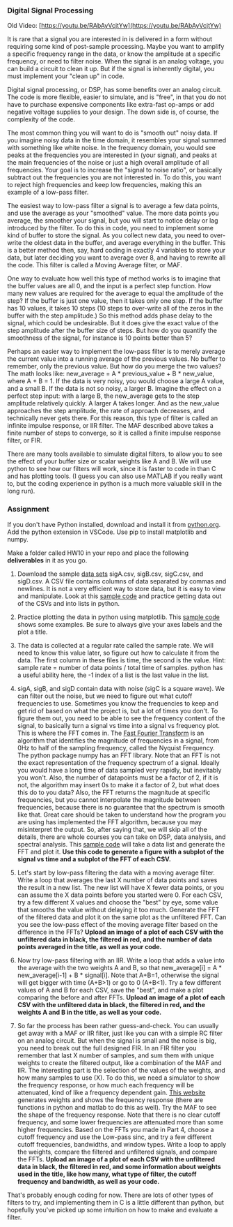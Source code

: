 
### Digital Signal Processing

Old Video: [https://youtu.be/RAbAyVcjtYw](https://youtu.be/RAbAyVcjtYw)

It is rare that a signal you are interested in is delivered in a form without requiring some kind of post-sample processing. Maybe you want to amplify a specific frequency range in the data, or know the amplitude at a specific frequency, or need to filter noise. When the signal is an analog voltage, you can build a circuit to clean it up. But if the signal is inherently digital, you must implement your "clean up" in code.  

Digital signal processing, or DSP, has some benefits over an analog circuit. The code is more flexible, easier to simulate, and is "free", in that you do not have to purchase expensive components like extra-fast op-amps or add negative voltage supplies to your design. The down side is, of course, the complexity of the code.  

The most common thing you will want to do is "smooth out" noisy data. If you imagine noisy data in the time domain, it resembles your signal summed with something like white noise. In the frequency domain, you would see peaks at the frequencies you are interested in (your signal), and peaks at the main frequencies of the noise or just a high overall amplitude of all frequencies. Your goal is to increase the "signal to noise ratio", or basically subtract out the frequencies you are not interested in. To do this, you want to reject high frequencies and keep low frequencies, making this an example of a low-pass filter.  

The easiest way to low-pass filter a signal is to average a few data points, and use the average as your "smoothed" value. The more data points you average, the smoother your signal, but you will start to notice delay or lag introduced by the filter. To do this in code, you need to implement some kind of buffer to store the signal. As you collect new data, you need to over-write the oldest data in the buffer, and average everything in the buffer. This is a better method then, say, hard coding in exactly 4 variables to store your data, but later deciding you want to average over 8, and having to rewrite all the code. This filter is called a Moving Average filter, or MAF.    

One way to evaluate how well this type of method works is to imagine that the buffer values are all 0, and the input is a perfect step function. How many new values are required for the average to equal the amplitude of the step? If the buffer is just one value, then it takes only one step. If the buffer has 10 values, it takes 10 steps (10 steps to over-write all of the zeros in the buffer with the step amplitude.) So this method adds phase delay to the signal, which could be undesirable. But it does give the exact value of the step amplitude after the buffer size of steps. But how do you quantify the smoothness of the signal, for instance is 10 points better than 5?  

Perhaps an easier way to implement the low-pass filter is to merely average the current value into a running average of the previous values. No buffer to remember, only the previous value. But how do you merge the two values? 
The math looks like: new_average = A * previous_value + B * new_value, where A + B = 1. If the data is very noisy, you would choose a large A value, and a small B. If the data is not so noisy, a larger B. Imagine the effect on a perfect step input: with a large B, the new_average gets to the step amplitude relatively quickly. A larger A takes longer. And as the new_value approaches the step amplitude, the rate of approach decreases, and technically never gets there. For this reason, this type of filter is called an infinite impulse response, or IIR filter. The MAF described above takes a finite number of steps to converge, so it is called a finite impulse response filter, or FIR.  

There are many tools available to simulate digital filters, to allow you to see the effect of your buffer size or scalar weights like A and B. We will use python to see how our filters will work, since it is faster to code in than C and has plotting tools. (I guess you can also use MATLAB if you really want to, but the coding experience in python is a much more valuable skill in the long run).   

### Assignment  

If you don't have Python installed, download and install it from [python.org](https://www.python.org/downloads/). Add the python extension in VSCode. Use pip to install matplotlib and numpy.  

Make a folder called HW10 in your repo and place the following **deliverables** in it as you go.

1. Download the sample [data sets](https://github.com/ndm736/ME433_2025/tree/main/dsp) sigA.csv, sigB.csv, sigC.csv, and sigD.csv. A CSV file contains columns of data separated by commas and newlines. It is not a very efficient way to store data, but it is easy to view and manipulate. Look at this [sample code](https://github.com/ndm736/ME433_2025/blob/main/dsp/python_csv.py) and practice getting data out of the CSVs and into lists in python.

2. Practice plotting the data in python using matplotlib. This [sample code](https://github.com/ndm736/ME433_2025/blob/main/dsp/python_plot.py) shows some examples. Be sure to always give your axes labels and the plot a title.

3. The data is collected at a regular rate called the sample rate. We will need to know this value later, so figure out how to calculate it from the data. The first column in these files is time, the second is the value. Hint: sample rate = number of data points / total time of samples. python has a useful ability here, the -1 index of a list is the last value in the list.

4. sigA, sigB, and sigD contain data with noise (sigC is a square wave). We can filter out the noise, but we need to figure out what cutoff frequencies to use. Sometimes you know the frequencies to keep and get rid of based on what the project is, but a lot of times you don't. To figure them out, you need to be able to see the frequency content of the signal, to basically turn a signal vs time into a signal vs frequency plot. This is where the FFT comes in. The [Fast Fourier Transform](https://fourier-transform.com/) is an algorithm that identifies the magnitude of frequencies in a signal, from 0Hz to half of the sampling frequency, called the Nyquist Frequency. The python package numpy has an FFT library. Note that an FFT is not the exact representation of the frequency spectrum of a signal. Ideally you would have a long time of data sampled very rapidly, but inevitably you won't. Also, the number of datapoints must be a factor of 2, if it is not, the algorithm may insert 0s to make it a factor of 2, but what does this do to you data? Also, the FFT returns the magnitude at specific frequencies, but you cannot interpolate the magnitude between frequencies, because there is no guarantee that the spectrum is smooth like that. Great care should be taken to understand how the program you are using has implemented the FFT algorithm, because you may misinterpret the output. So, after saying that, we will skip all of the details, there are whole courses you can take on DSP, data analysis, and spectral analysis. This [sample code](https://github.com/ndm736/ME433_2025/blob/main/dsp/python_fft.py) will take a data list and generate the FFT and plot it. **Use this code to generate a figure with a subplot of the signal vs time and a subplot of the FFT of each CSV.**

5. Let's start by low-pass filtering the data with a moving average filter. Write a loop that averages the last X number of data points and saves the result in a new list. The new list will have X fewer data points, or you can assume the X data points before you started were 0. For each CSV, try a few different X values and choose the "best" by eye, some value that smooths the value without delaying it too much. Generate the FFT of the filtered data and plot it on the same plot as the unfiltered FFT. Can you see the low-pass effect of the moving average filter based on the difference in the FFTs? **Upload an image of a plot of each CSV with the unfiltered data in black, the filtered in red, and the number of data points averaged in the title, as well as your code.**

6. Now try low-pass filtering with an IIR. Write a loop that adds a value into the average with the two weights A and B, so that new_average[i] = A * new_average[i-1] + B * signal[i]. Note that A+B=1, otherwise the signal will get bigger with time (A+B>1) or go to 0 (A+B<1). Try a few different values of A and B for each CSV, save the "best", and make a plot comparing the before and after FFTs. **Upload an image of a plot of each CSV with the unfiltered data in black, the filtered in red, and the weights A and B in the title, as well as your code.**

7. So far the process has been rather guess-and-check. You can usually get away with a MAF or IIR filter, just like you can with a simple RC filter on an analog circuit. But when the signal is small and the noise is big, you need to break out the full designed FIR. In an FIR filter you remember that last X number of samples, and sum them with unique weights to create the filtered output, like a combination of the MAF and IIR. The interesting part is the selection of the values of the weights, and how many samples to use (X). To do this, we need a simulator to show the frequency response, or how much each frequency will be attenuated, kind of like a frequency dependent gain. [This website](https://fiiir.com/) generates weights and shows the frequency response (there are functions in python and matlab to do this as well). Try the MAF to see the shape of the frequency response. Note that there is no clear cutoff frequency, and some lower frequencies are attenuated more than some higher frequencies. Based on the FFTs you made in Part 4, choose a cutoff frequency and use the Low-pass sinc, and try a few different cutoff frequencies, bandwidths, and window types. Write a loop to apply the weights, compare the filtered and unfiltered signals, and compare the FFTs. **Upload an image of a plot of each CSV with the unfiltered data in black, the filtered in red, and some information about weights used in the title, like how many, what type of filter, the cutoff frequency and bandwidth, as well as your code.**

That's probably enough coding for now. There are lots of other types of filters to try, and implementing them in C is a little different than python, but hopefully you've picked up some intuition on how to make and evaluate a filter.



